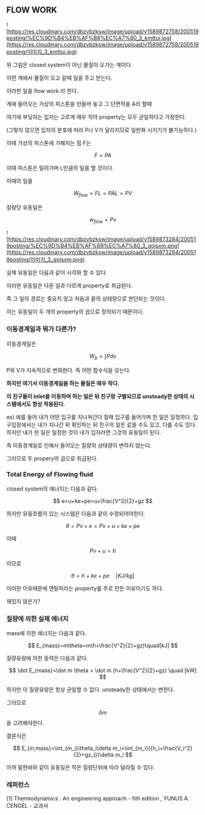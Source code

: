 ## FLOW WORK

![https://res.cloudinary.com/dbzvbzksw/image/upload/v1589872758/200519posting/%EC%9D%B4%EB%AF%B8%EC%A7%80_3_kmttuj.jpg](https://res.cloudinary.com/dbzvbzksw/image/upload/v1589872758/200519posting/이미지_3_kmttuj.jpg)



위 그림은 closed system이 아닌 물질이 오가는 계이다.

이런 계에서 물질이 오고 갈때 일을 주고 받는다. 

이러한 일을 flow work 라 한다.

계에 들어오는 가상의 피스톤을 만들어 놓고 그 단면적을 A라 할때 

여기에 부딪히는 입자는 고르게 매우 작아 property는 모두 균일하다고 가정한다.

(그렇지 않으면 입자의 분포에 따라 P나 V가 달라지므로 일반화 시키기가 불가능하다.)

이때 가상의 피스톤에 가해지는 힘 F는


$$
F=PA
$$


이때 피스톤은 밀려가며 L만큼의 일을 할 것이다.

이때의 일을


$$
W_{flow}=FL=PAL=PV
$$


질량당 유동일은


$$
w_{flow}=Pv
$$


![https://res.cloudinary.com/dbzvbzksw/image/upload/v1589873284/200519posting/%EC%9D%B4%EB%AF%B8%EC%A7%80_3_gojsxm.png](https://res.cloudinary.com/dbzvbzksw/image/upload/v1589873284/200519posting/이미지_3_gojsxm.png)



실제 유동일은 다음과 같이 시각화 할 수 있다.

이러한 유동일은 다른 일과 다르게 property로 취급된다. 

즉 그 일의 경로는 중요치 않고 처음과 끝의 상태량으로 판단되는 것이다.

이는 유동일이 두 개의 property의 곱으로 정의되기 때문이다.



### 이동경계일과 뭐가 다른가?

이동경계일은 



$$
W_b=\int Pdv
$$



P와 V가 지속적으로 변화한다. 즉 어떤 함수식을 갖는다.

**하지만 여기서 이동경계일을 하는 물질은 매우 작다.** 

**이 친구들이 inlet을 이동하며 하는 일은 뒤 친구랑 구별되므로 unsteady한 상태의 시스템에서도 항상 적용된다.**

ex) 예를 들어 내가 어떤 입구를 지나쳐간다 칠때 입구를 들어가며 한 일은 일정하다. 입구입장에서는 내가 지나간 뒤 확인하는 뒤 친구의 일은 같을 수도 있고, 다를 수도 있다. 하지만 내가 한 일은 일정한 것이 내가 입자라면 그것의 유동일이 된다.

즉 이동경계일로 인해서 들어오는 질량의 상태량이 변하지 않는다.

그러므로 두 propery의 곱으로 취급된다.





### Total Energy of Flowing fluid

closed system의 에너지는 다음과 같다.



$$
e=u+ke+pe=u+\frac{V^2}{2}+gz
$$



하지만 유동흐름이 있는 시스템은 다음과 같이 수정되어야한다.



$$
\theta=Pv+e=Pv+u+ke+pe
$$



이때

 
$$
Pv+u=h
$$


이므로 



$$
\theta=h+ke+pe \quad [KJ/kg]
$$



이러한 이유때문에 엔탈피라는 property를 주로 만든 이유이기도 하다.

재밌지 않은가?



### 질량에 의한 실제 에너지



mass에 의한 에너지는 다음과 같다.



$$
E_{mass}=m\theta=m(h+\frac{V^2}{2}+gz)\quad[kJ]
$$



질량유량에 의한 동력은 다음과 같다.


$$
\dot E_{mass}=\dot m \theta = \dot m (h+\frac{V^2}{2}+gz) \quad [kW]
$$



하지만 이 질량유량은 항상 균일할 수 없다. unsteady한 상태에서는 변한다.

그러므로 
$$
\delta m
$$
을 고려해야한다.

결론식은 


$$
E_{in,mass}=\int_{m_i}\theta_i\delta m_i=\int_{m_i}({h_i+\frac{V_i^2}{2}+gz_i})\delta m_i
$$


아까 말한바와 같이 유동일은 작은 질량단위에 따라 달라질 수 있다.



### 레퍼런스

[1] Thermodynamics : An engineering approach - fith edition , YUNUS A. CENGEL - 교과서